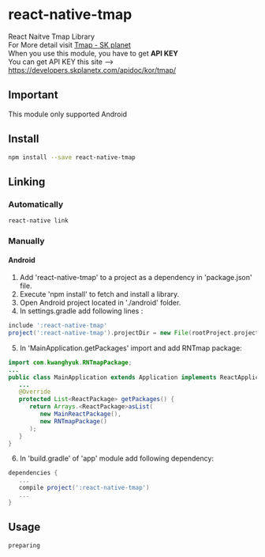 # react-native-tmap
React Naitve Tmap Library </br>
For More detail visit [Tmap - SK planet](https://developers.skplanetx.com/apidoc/kor/tmap/) </br>
When you use this module, you have to get **API KEY** </br>
You can get API KEY this site --> <https://developers.skplanetx.com/apidoc/kor/tmap/> </br>

## Important
This module only supported Android

## Install
```bash
npm install --save react-native-tmap
```

## Linking

### Automatically
```bash
react-native link
```

### Manually

#### Android

1) Add 'react-native-tmap' to a project as a dependency in 'package.json' file.
2) Execute 'npm install' to fetch and install a library.
3) Open Android project located in './android' folder.
4) In settings.gradle add following lines :
```groovy
include ':react-native-tmap'
project(':react-native-tmap').projectDir = new File(rootProject.projectDir, '../node_modules/react-native-tmap/android')
```
5) In 'MainApplication.getPackages' import and add RNTmap package:
```java
import com.kwanghyuk.RNTmapPackage;
...
public class MainApplication extends Application implements ReactApplication {
   ...
   @Override
   protected List<ReactPackage> getPackages() {
      return Arrays.<ReactPackage>asList(
         new MainReactPackage(),
         new RNTmapPackage()
      );
   }
}
```
6) In 'build.gradle' of 'app' module add following dependency:
```groovy
dependencies {
   ...
   compile project(':react-native-tmap')
   ...
}
```



## Usage
``` 
preparing
```
